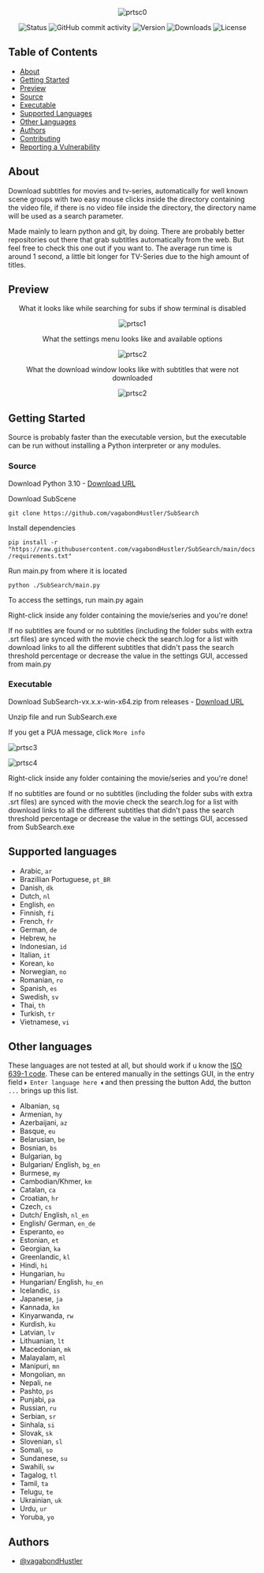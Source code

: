 <div align="center">

![prtsc0](https://github.com/vagabondHustler/SubSearch/blob/main/assets/subsearch_transparent.png)

![Status](https://img.shields.io/badge/status-active-success?color=9fa65d&style=flat-square)
![GitHub commit activity](https://img.shields.io/github/commit-activity/m/vagabondhustler/subsearch?color=c49b5d&style=flat-square)
![Version](https://img.shields.io/github/v/release/vagabondHustler/SubSearch?color=de935e&display_name=tag&include_prereleases&style=flat-square)
![Downloads](https://img.shields.io/github/downloads/vagabondHustler/SubSearch/total?color=ba9888&style=flat-square)
![License](https://img.shields.io/github/license/vagabondhustler/SUbSearch?color=82a2bd&style=flat-square)

</div>

## Table of Contents

- [About](#about)
- [Getting Started](#getting_started_src)
- [Preview](#preview)
- [Source](#src)
- [Executable](#exe)
- [Supported Languages](#lsupport)
- [Other Languages](#notsupport)
- [Authors](#authors)
- [Contributing](https://github.com/vagabondHustler/SubSearch/blob/main/CONTRIBUTING.md)
- [Reporting a Vulnerability](https://github.com/vagabondHustler/SubSearch/blob/main/SECURITY.md)

## About <a name = "about"></a>

Download subtitles for movies and tv-series, automatically for well known scene groups with two easy mouse clicks inside the directory containing the video file, if there is no video file inside the directory, the directory name will be used as a search parameter.

Made mainly to learn python and git, by doing. There are probably better repositories out there that grab subtitles automatically from the web. But feel free to check this one out if you want to. The average run time is around 1 second, a little bit longer for TV-Series due to the high amount of titles.

## Preview <a name = "preview"></a>

<div align="center">

What it looks like while searching for subs if show terminal is disabled

![prtsc1](https://github.com/vagabondHustler/SubSearch/blob/main/assets/preview.gif)

What the settings menu looks like and available options

![prtsc2](https://github.com/vagabondHustler/SubSearch/blob/main/assets/gui_21018.png)

What the download window looks like with subtitles that were not downloaded

![prtsc2](https://github.com/vagabondHustler/SubSearch/blob/main/assets/gui_dlw_2918.png)

</div>

## Getting Started <a name = "getting_started_src"></a>

Source is probably faster than the executable version, but the executable can be run without installing a Python interpreter or any modules.

### Source <a name = "src"></a>

Download Python 3.10 - [Download URL](https://www.python.org/downloads/)

Download SubScene

`git clone https://github.com/vagabondHustler/SubSearch`

Install dependencies

`pip install -r "https://raw.githubusercontent.com/vagabondHustler/SubSearch/main/docs/requirements.txt"`

Run main.py from where it is located

`python ./SubSearch/main.py`

To access the settings, run main.py again

Right-click inside any folder containing the movie/series and you're done!

If no subtitles are found or no subtitles (including the folder subs with extra .srt files) are synced with the movie check the search.log for a list with download links to all the different subtitles that didn't pass the search threshold percentage or decrease the value in the settings GUI, accessed from main.py

### Executable <a name = "exe"></a>

Download SubSearch-vx.x.x-win-x64.zip from releases - [Download URL](https://github.com/vagabondHustler/SubSearch/releases)

Unzip file and run SubSearch.exe

If you get a PUA message, click `More info`

![prtsc3](https://github.com/vagabondHustler/SubSearch/blob/main/assets/moreinfo.png)

![prtsc4](https://github.com/vagabondHustler/SubSearch/blob/main/assets/runanyway.png)

Right-click inside any folder containing the movie/series and you're done!

If no subtitles are found or no subtitles (including the folder subs with extra .srt files) are synced with the movie check the search.log for a list with download links to all the different subtitles that didn't pass the search threshold percentage or decrease the value in the settings GUI, accessed from SubSearch.exe

## Supported languages <a name = "lsupport"></a>

- Arabic, `ar`
- Brazillian Portuguese, `pt_BR`
- Danish, `dk`
- Dutch, `nl`
- English, `en`
- Finnish, `fi`
- French, `fr`
- German, `de`
- Hebrew, `he`
- Indonesian, `id`
- Italian, `it`
- Korean, `ko`
- Norwegian, `no`
- Romanian, `ro`
- Spanish, `es`
- Swedish, `sv`
- Thai, `th`
- Turkish, `tr`
- Vietnamese, `vi`

## Other languages <a name = "notsupport"></a>

These languages are not tested at all, but should work if u know the [ISO 639-1 code](https://en.wikipedia.org/wiki/List_of_ISO_639-1_codes). These can be entered manually in the settings GUI, in the entry field  `🞂 Enter language here 🞀` and then pressing the button Add, the button `...` brings up this list.

- Albanian, `sq`
- Armenian, `hy`
- Azerbaijani, `az`
- Basque, `eu`
- Belarusian, `be`
- Bosnian, `bs`
- Bulgarian, `bg`
- Bulgarian/ English, `bg_en`
- Burmese, `my`
- Cambodian/Khmer, `km`
- Catalan, `ca`
- Croatian, `hr`
- Czech, `cs`
- Dutch/ English, `nl_en`
- English/ German, `en_de`
- Esperanto, `eo`
- Estonian, `et`
- Georgian, `ka`
- Greenlandic, `kl`
- Hindi, `hi`
- Hungarian, `hu`
- Hungarian/ English, `hu_en`
- Icelandic, `is`
- Japanese, `ja`
- Kannada, `kn`
- Kinyarwanda, `rw`
- Kurdish, `ku`
- Latvian, `lv`
- Lithuanian, `lt`
- Macedonian, `mk`
- Malayalam, `ml`
- Manipuri, `mn`
- Mongolian, `mn`
- Nepali, `ne`
- Pashto, `ps`
- Punjabi, `pa`
- Russian, `ru`
- Serbian, `sr`
- Sinhala, `si`
- Slovak, `sk`
- Slovenian, `sl`
- Somali, `so`
- Sundanese, `su`
- Swahili, `sw`
- Tagalog, `tl`
- Tamil, `ta`
- Telugu, `te`
- Ukrainian, `uk`
- Urdu, `ur`
- Yoruba, `yo`

## Authors <a name = "authors"></a>

- [@vagabondHustler](https://github.com/vagabondHustler)
